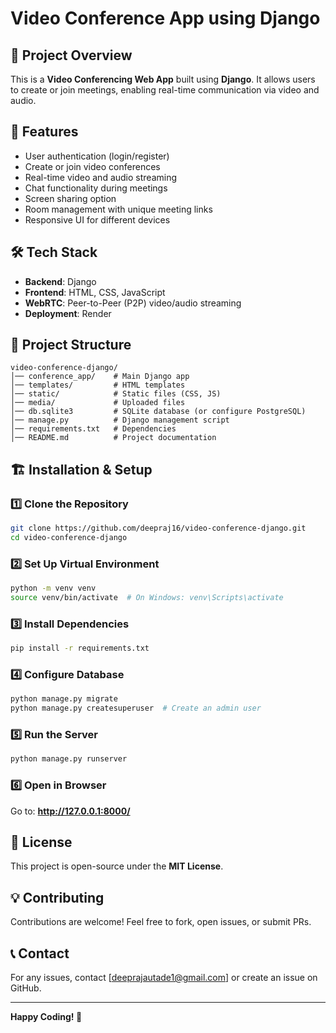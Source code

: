 # Video Conference App using Django

## 📌 Project Overview
This is a **Video Conferencing Web App** built using **Django**. It allows users to create or join meetings, enabling real-time communication via video and audio.

## 🚀 Features
- User authentication (login/register)
- Create or join video conferences
- Real-time video and audio streaming
- Chat functionality during meetings
- Screen sharing option
- Room management with unique meeting links
- Responsive UI for different devices

## 🛠️ Tech Stack
- **Backend**: Django
- **Frontend**: HTML, CSS, JavaScript
- **WebRTC**: Peer-to-Peer (P2P) video/audio streaming
- **Deployment**: Render 

## 📂 Project Structure
```
video-conference-django/
│── conference_app/    # Main Django app
│── templates/         # HTML templates
│── static/            # Static files (CSS, JS)
│── media/             # Uploaded files
│── db.sqlite3         # SQLite database (or configure PostgreSQL)
│── manage.py          # Django management script
│── requirements.txt   # Dependencies
│── README.md          # Project documentation
```

## 🏗️ Installation & Setup
### 1️⃣ Clone the Repository
```bash
git clone https://github.com/deepraj16/video-conference-django.git
cd video-conference-django
```

### 2️⃣ Set Up Virtual Environment
```bash
python -m venv venv
source venv/bin/activate  # On Windows: venv\Scripts\activate
```

### 3️⃣ Install Dependencies
```bash
pip install -r requirements.txt
```

### 4️⃣ Configure Database
```bash
python manage.py migrate
python manage.py createsuperuser  # Create an admin user
```

### 5️⃣ Run the Server
```bash
python manage.py runserver
```

### 6️⃣ Open in Browser
Go to: **http://127.0.0.1:8000/**

## 📜 License
This project is open-source under the **MIT License**.

## 💡 Contributing
Contributions are welcome! Feel free to fork, open issues, or submit PRs.

## 📞 Contact
For any issues, contact [deeprajautade1@gmail.com] or create an issue on GitHub.

---
**Happy Coding! 🚀**

